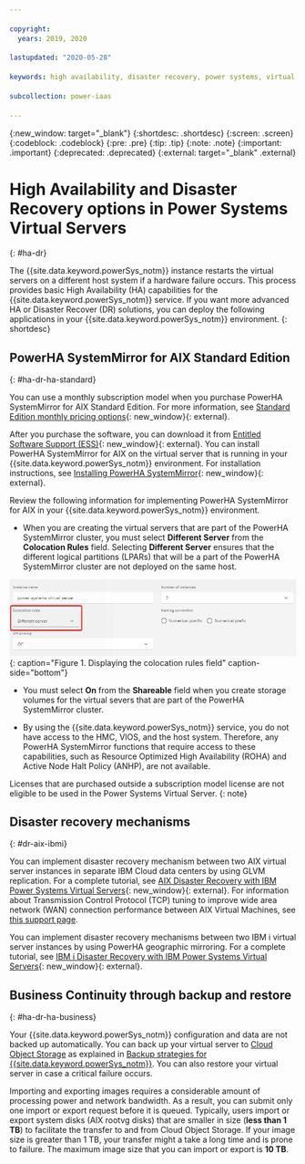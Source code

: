 ```yaml
---

copyright:
  years: 2019, 2020

lastupdated: "2020-05-28"

keywords: high availability, disaster recovery, power systems, virtual servers, hardware failure

subcollection: power-iaas

---
```


{:new_window: target="_blank"}
{:shortdesc: .shortdesc}
{:screen: .screen}
{:codeblock: .codeblock}
{:pre: .pre}
{:tip: .tip}
{:note: .note}
{:important: .important}
{:deprecated: .deprecated}
{:external: target="_blank" .external}

# High Availability and Disaster Recovery options in Power Systems Virtual Servers
{: #ha-dr}

The {{site.data.keyword.powerSys_notm}} instance restarts the virtual servers on a different host system if a hardware failure occurs. This process provides basic High Availability (HA) capabilities for the {{site.data.keyword.powerSys_notm}} service. If you want more advanced HA or Disaster Recover (DR) solutions, you can deploy the following applications in your {{site.data.keyword.powerSys_notm}} environment.
{: shortdesc}

## PowerHA SystemMirror for AIX Standard Edition
{: #ha-dr-ha-standard}

You can use a monthly subscription model when you purchase PowerHA SystemMirror for AIX Standard Edition. For more information, see [Standard Edition monthly pricing options](https://www-01.ibm.com/common/ssi/ShowDoc.wss?docURL=/common/ssi/rep_ca/8/897/ENUS219-288/index.html&request_locale=en){: new_window}{: external}.

After you purchase the software, you can download it from [Entitled Software Support (ESS)](https://www.ibm.com/servers/eserver/ess/index.wss){: new_window}{: external}. You can install PowerHA SystemMirror for AIX on the virtual server that is running in your {{site.data.keyword.powerSys_notm}} environment. For installation instructions, see [Installing PowerHA SystemMirror](https://www.ibm.com/support/knowledgecenter/SSPHQG_7.2/install/ha_install.html){: new_window}{: external}.

Review the following information for implementing PowerHA SystemMirror for AIX in your {{site.data.keyword.powerSys_notm}} environment.

- When you are creating the virtual servers that are part of the PowerHA SystemMirror cluster, you must select **Different Server** from the **Colocation Rules** field. Selecting **Different Server** ensures that the different logical partitions (LPARs) that will be a part of the PowerHA SystemMirror cluster are not deployed on the same host.

![Displays colocation rules field](./images/console-colocation-rules.png "Displaying the colocation rules field"){: caption="Figure 1. Displaying the colocation rules field" caption-side="bottom"}

- You must select **On** from the **Shareable** field when you create storage volumes for the virtual severs that are part of the PowerHA SystemMirror cluster.

<!-- ![Displays sharable rules field](./images/console-new-storage.png "Displays shareable field"){: caption="Figure 2. Creating storage volumes that are shareable" caption-side="bottom"} -->

- By using the {{site.data.keyword.powerSys_notm}} service, you do not have access to the HMC, VIOS, and the host system. Therefore, any PowerHA SystemMirror functions that require access to these capabilities, such as Resource Optimized High Availability (ROHA) and Active Node Halt Policy (ANHP), are not available.

Licenses that are purchased outside a subscription model license are not eligible to be used in the Power Systems Virtual Server.
{: note}

<!--* When you deploy PowerHA SystemMirror, you must verify that the Service IP address is defined as a private IP address. This Service IP address can be accessed by another {{site.data.keyword.powerSys_notm}} instance or from other {{site.data.keyword.cloud}} applications. You cannot use a public IP address because it cannot be moved from one interface to another interface within a virtual server or across different virtual servers. -->

<!--When you deploy PowerHA SystemMirror for AIX Enterprise Edition clusters in the {{site.data.keyword.powerSys_notm}} environment, you can only use the Geographic Logical Volume Manager (GLVM) functions. You cannot use storage mirroring functions that are part of PowerHA SystemMirror for AIX Enterprise Edition because you do not have access to the subsystem storage in the {{site.data.keyword.powerSys_notm}} environment. For more information, see [Geographic Logical Volume Manager ![External link icon](../icons/launch-glyph.svg "External link icon")](https://www.ibm.com/support/knowledgecenter/SSPHQG_7.2/glvm/ha_glvm_kick.html).
{: note}
[Enterprise Edition monthly pricing options ![External link icon](../icons/launch-glyph.svg "External link icon")](https://www.ibm.com/common/ssi/cgi-bin/ssialias?infotype=AN&subtype=CA&htmlfid=897/ENUS219-286) -->

## Disaster recovery mechanisms
{: #dr-aix-ibmi}

You can implement disaster recovery mechanism between two AIX virtual server instances in separate IBM Cloud data centers by using GLVM replication. For a complete tutorial, see [AIX Disaster Recovery with IBM Power Systems Virtual Servers](https://cloud.ibm.com/media/docs/downloads/power-iaas-tutorials/PowerVS_AIX_DR_Tutorial_v1.pdf){: new_window}{: external}. For information about Transmission Control Protocol (TCP) tuning to improve wide area network (WAN) connection performance between AIX Virtual Machines, see [this support page](https://www.ibm.com/support/pages/node/6410510). 

You can implement disaster recovery mechanisms between two IBM i virtual server instances by using PowerHA geographic mirroring. For a complete tutorial, see [IBM i Disaster Recovery with IBM Power Systems Virtual Servers](https://cloud.ibm.com/media/docs/downloads/power-iaas-tutorials/PowerVS_IBMi_DR_Tutorial_v1.pdf){: new_window}{: external}.

## Business Continuity through backup and restore
{: #ha-dr-ha-business}

Your {{site.data.keyword.powerSys_notm}} configuration and data are not backed up automatically. You can back up your virtual server to [Cloud Object Storage](/docs/cloud-object-storage?topic=cloud-object-storage-getting-started-cloud-object-storage) as explained in [Backup strategies for {{site.data.keyword.powerSys_notm}}](/docs/power-iaas?topic=power-iaas-backup-strategies). You can also restore your virtual server in case a critical failure occurs.

Importing and exporting images requires a considerable amount of processing power and network bandwidth. As a result, you can submit only one import or export request before it is queued. Typically, users import or export system disks (AIX rootvg disks) that are smaller in size (**less than 1 TB**) to facilitate the transfer to and from Cloud Object Storage. If your image size is greater than 1 TB, your transfer might a take a long time and is prone to failure. The maximum image size that you can import or export is **10 TB**.
